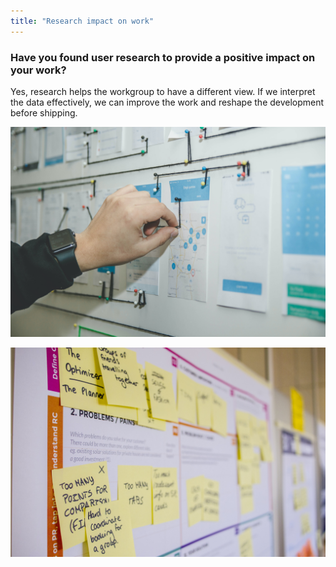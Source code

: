 ```yaml
---
title: "Research impact on work"
---
```

### Have you found user research to provide a positive impact on your work?

Yes, research helps the workgroup to have a different view. If we interpret the data effectively, we can improve the work and reshape the development before shipping.

![description of the image](../../assets/images/flow.jpg "title for the image")

![description of the image](../../assets/images/journey.jpg "title for the image")